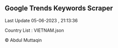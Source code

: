 

## Google Trends Keywords Scraper 
 
Last Update 05-06-2023 , 21:13:36

Country List :
VIETNAM.json



© Abdul Muttaqin 
